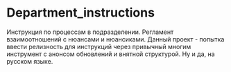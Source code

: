 # Department_instructions
Инструкция по процессам в подразделении. Регламент взаимоотношений с нюансами и нюансиками. Данный проект - попытка ввести релизность для инструкций через привычный многим инструмент с анонсом обновлений и внятной структурой. Ну и да, на русском языке.
